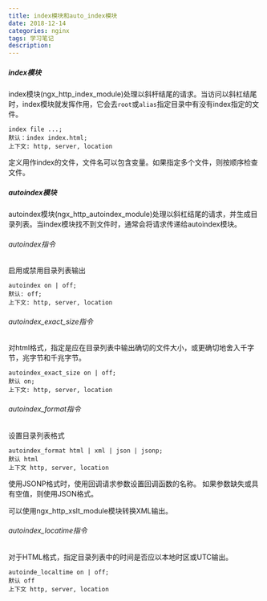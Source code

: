 ```yaml
---
title: index模块和auto_index模块
date: 2018-12-14
categories: nginx
tags: 学习笔记
description: 
---
```


##### index模块

index模块(ngx_http_index_module)处理以斜杆结尾的请求。当访问以斜杠结尾时，index模块就发挥作用，它会去`root`或`alias`指定目录中有没有index指定的文件。

```nginx
index file ...;
默认：index index.html;
上下文: http, server, location
```

定义用作index的文件，文件名可以包含变量。如果指定多个文件，则按顺序检查文件。

##### autoindex模块

autoindex模块(ngx_http_autoindex_module)处理以斜杠结尾的请求，并生成目录列表。当index模块找不到文件时，通常会将请求传递给autoindex模块。

###### autoindex指令

启用或禁用目录列表输出

```nginx
autoindex on | off;
默认: off;	
上下文: http, server, location

```

###### autoindex_exact_size指令

对html格式，指定是应在目录列表中输出确切的文件大小，或更确切地舍入千字节，兆字节和千兆字节。

```nginx
autoindex_exact_size on | off;
默认 on;
上下文: http, server, location
```

###### autoindex_format指令

设置目录列表格式

```nginx
autoindex_format html | xml | json | jsonp;
默认 html
上下文 http, server, location
```

使用JSONP格式时，使用回调请求参数设置回调函数的名称。 如果参数缺失或具有空值，则使用JSON格式。

可以使用ngx_http_xslt_module模块转换XML输出。

###### autoindex_locatime指令

对于HTML格式，指定目录列表中的时间是否应以本地时区或UTC输出。

```nginx
autoinde_localtime on | off;
默认 off
上下文 http, server, location
```


